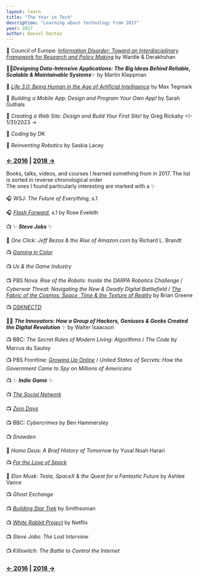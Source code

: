 ```yaml
---
layout: learn
title: "The Year in Tech"
description: "Learning about technology from 2017"
year: 2017
author: Daniel Dantas
---
```


📄 Council of Europe: [_Information Disorder: Toward an Interdisciplinary Framework for Research and Policy Making_](https://edoc.coe.int/en/media/7495-information-disorder-toward-an-interdisciplinary-framework-for-research-and-policy-making.html) by Wardle & Derakhshan <!-- 3/27/2024 -->

📕✨***Designing Data-Intensive Applications: The Big Ideas Behind Reliable, Scalable & Maintainable Systems***✨ by Martin Kleppman <!-- 11/23/2023 -->

📕 [*Life 3.0: Being Human in the Age of Artificial Intelligence*](https://en.wikipedia.org/wiki/Life_3.0) by Max Tegmark <!-- 10/11/2023 -->

📕 _Building a Mobile App: Design and Program Your Own App!_ by Sarah Guthals <!-- 2/1/2023 -->

📕 _Creating a Web Site: Design and Build Your First Site!_ by Greg Rickaby <!- 1/31/2023 ->

📕 *Coding* by DK <!-- 1/25/2023 -->

📕 _Reinventing Robotics_ by Saskia Lacey <!-- 3/7/2021 -->


### [← 2016](/2016/12/31/learn-2016) | [2018 →](/2018/12/31/learn-2018)

Books, talks, videos, and courses I learned something from in 2017. The list is sorted in reverse chronological order\
The ones I found particularly interesting are marked with a ✨

🎧 WSJ: _The Future of Everything_, s.1

🎧 _[Flash Forward](https://www.flashforwardpod.com/)_, s.1 by Rose Eveleth

📺 ✨ ***Steve Jobs*** ✨

📕 _One Click: Jeff Bezos & the Rise of Amazon.com_ by Richard L. Brandt

📺 _[Gaming in Color](https://tubitv.com/movies/341513/gaming-in-color)_

📺 _Us & the Game Industry_

📺 PBS Nova: _Rise of the Robots: Inside the DARPA Robotics Challenge_ / _Cyberwar Threat: Navigating the New & Deadly Digital Battlefield_ / _[The Fabric of the Cosmos: Space, Time & the Texture of Reality](https://www.pbs.org/wgbh/nova/series/the-fabric-of-the-cosmos/)_ by Brian Greene

📺 _[DSKNECTD](https://tubitv.com/movies/286044/dsknectd)_

📕✨ ***The Innovators: How a Group of Hackers, Geniuses & Geeks Created the Digital Revolution*** ✨ by Walter Isaacson 

📺 BBC: _The Secret Rules of Modern Living: Algorithms_ / _The Code_ by Marcus du Sautoy

📺 PBS Frontline: _[Growing Up Online](https://www.pbs.org/wgbh/frontline/documentary/kidsonline/)_ / _United States of Secrets: How the Government Came to Spy on Millions of Americans_

📺 ✨ ***Indie Game*** ✨

📺 _[The Social Network](https://www.amazon.com/gp/video/detail/B0B6CSHN7L/)_

📺 _[Zero Days](https://tubitv.com/movies/588509/zero-days)_

📺 BBC: _Cybercrimes_ by Ben Hammersley

📺 _Snowden_

📕 _Homo Deus: A Brief History of Tomorrow_ by Yuval Noah Harari

📺 _[For the Love of Spock](https://tubitv.com/movies/549347/for-the-love-of-spock)_

📕 _Elon Musk: Tesla, SpaceX & the Quest for a Fantastic Future_ by Ashlee Vance

📺 _Ghost Exchange_

📺 _[Building Star Trek](https://www.paramountplus.com/movies/video/wQH9yE_y_Dt4ekDYm3yelhhY2KXvOra_/)_ by Smithsonian

📺 _[White Rabbit Project](https://www.netflix.com/title/80091245)_ by Netflix

📺 _Steve Jobs: The Lost Interview_

📺 _Killswitch: The Battle to Control the Internet_

### [← 2016](/2016/12/31/learn-2016) | [2018 →](/2018/12/31/learn-2018)
